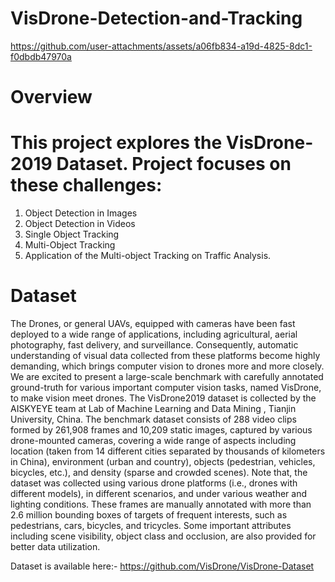 # VisDrone-Detection-and-Tracking


https://github.com/user-attachments/assets/a06fb834-a19d-4825-8dc1-f0dbdb47970a



# Overview
# This project explores the VisDrone-2019 Dataset. Project focuses on these challenges:
1. Object Detection in Images
2. Object Detection in Videos
3. Single Object Tracking
4. Multi-Object Tracking
5. Application of the Multi-object Tracking on Traffic Analysis. 

# Dataset
The Drones, or general UAVs, equipped with cameras have been fast deployed to a wide range of applications, including agricultural, aerial photography, fast delivery, and surveillance. Consequently, automatic understanding of visual data collected from these platforms become highly demanding, which brings computer vision to drones more and more closely. We are excited to present a large-scale benchmark with carefully annotated ground-truth for various important computer vision tasks, named VisDrone, to make vision meet drones. The VisDrone2019 dataset is collected by the AISKYEYE team at Lab of Machine Learning and Data Mining , Tianjin University, China. The benchmark dataset consists of 288 video clips formed by 261,908 frames and 10,209 static images, captured by various drone-mounted cameras, covering a wide range of aspects including location (taken from 14 different cities separated by thousands of kilometers in China), environment (urban and country), objects (pedestrian, vehicles, bicycles, etc.), and density (sparse and crowded scenes). Note that, the dataset was collected using various drone platforms (i.e., drones with different models), in different scenarios, and under various weather and lighting conditions. These frames are manually annotated with more than 2.6 million bounding boxes of targets of frequent interests, such as pedestrians, cars, bicycles, and tricycles. Some important attributes including scene visibility, object class and occlusion, are also provided for better data utilization.

Dataset is available here:- https://github.com/VisDrone/VisDrone-Dataset

